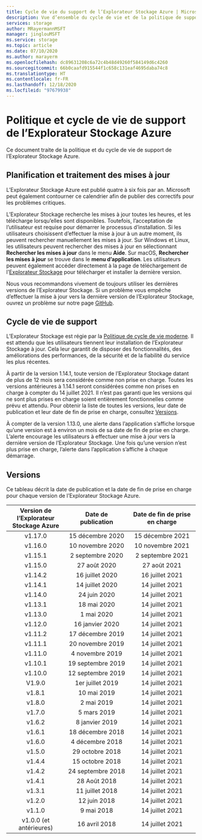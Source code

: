 ```yaml
---
title: Cycle de vie du support de l’Explorateur Stockage Azure | Microsoft Docs
description: Vue d’ensemble du cycle de vie et de la politique de support pour l’Explorateur Stockage Azure
services: storage
author: MRayermannMSFT
manager: jinglouMSFT
ms.service: storage
ms.topic: article
ms.date: 07/10/2020
ms.author: marayerm
ms.openlocfilehash: dc89631208c6a72c4b48d49260f584149d6c4260
ms.sourcegitcommit: 66b0caafd915544f1c658c131eaf4695daba74c8
ms.translationtype: HT
ms.contentlocale: fr-FR
ms.lasthandoff: 12/18/2020
ms.locfileid: "97679938"
---
```

# <a name="azure-storage-explorer-support-lifecycle-and-policy"></a>Politique et cycle de vie de support de l’Explorateur Stockage Azure

Ce document traite de la politique et du cycle de vie de support de l’Explorateur Stockage Azure.

## <a name="update-schedule-and-process"></a>Planification et traitement des mises à jour

L’Explorateur Stockage Azure est publié quatre à six fois par an. Microsoft peut également contourner ce calendrier afin de publier des correctifs pour les problèmes critiques.

L’Explorateur Stockage recherche les mises à jour toutes les heures, et les télécharge lorsqu’elles sont disponibles. Toutefois, l’acceptation de l’utilisateur est requise pour démarrer le processus d’installation. Si les utilisateurs choisissent d’effectuer la mise à jour à un autre moment, ils peuvent rechercher manuellement les mises à jour. Sur Windows et Linux, les utilisateurs peuvent rechercher des mises à jour en sélectionnant **Rechercher les mises à jour** dans le menu **Aide**. Sur macOS, **Rechercher les mises à jour** se trouve dans le **menu d’application**. Les utilisateurs peuvent également accéder directement à la page de téléchargement de l'[Explorateur Stockage](https://azure.microsoft.com/features/storage-explorer/) pour télécharger et installer la dernière version.

Nous vous recommandons vivement de toujours utiliser les dernières versions de l’Explorateur Stockage. Si un problème vous empêche d’effectuer la mise à jour vers la dernière version de l’Explorateur Stockage, ouvrez un problème sur notre page [GitHub](https://github.com/microsoft/AzureStorageExplorer).

## <a name="support-lifecycle"></a>Cycle de vie de support

L’Explorateur Stockage est régie par la [Politique de cycle de vie moderne](https://support.microsoft.com/help/30881/modern-lifecycle-policy). Il est attendu que les utilisateurs tiennent leur installation de l’Explorateur Stockage à jour. Cela leur garantit de disposer des fonctionnalités, des améliorations des performances, de la sécurité et de la fiabilité du service les plus récentes.

À partir de la version 1.14.1, toute version de l’Explorateur Stockage datant de plus de 12 mois sera considérée comme non prise en charge. Toutes les versions antérieures à 1.14.1 seront considérées comme non prises en charge à compter du 14 juillet 2021. Il n’est pas garanti que les versions qui ne sont plus prises en charge soient entièrement fonctionnelles comme prévu et attendu. Pour obtenir la liste de toutes les versions, leur date de publication et leur date de fin de prise en charge, consultez [Versions](#releases).

À compter de la version 1.13.0, une alerte dans l’application s’affiche lorsque qu’une version est à environ un mois de sa date de fin de prise en charge. L’alerte encourage les utilisateurs à effectuer une mise à jour vers la dernière version de l’Explorateur Stockage. Une fois qu’une version n’est plus prise en charge, l’alerte dans l’application s’affiche à chaque démarrage.

## <a name="releases"></a>Versions

Ce tableau décrit la date de publication et la date de fin de prise en charge pour chaque version de l’Explorateur Stockage Azure.

| Version de l’Explorateur Stockage Azure  | Date de publication       | Date de fin de prise en charge |
|:-------------------------:|:------------------:|:-------------------:|
| v1.17.0                   | 15 décembre 2020  | 15 décembre 2021   |
| v1.16.0                   | 10 novembre 2020  | 10 novembre 2021   |
| v1.15.1                   | 2 septembre 2020  | 2 septembre 2021   |
| v1.15.0                   | 27 août 2020    | 27 août 2021     |
| v1.14.2                   | 16 juillet 2020      | 16 juillet 2021       |
| v1.14.1                   | 14 juillet 2020      | 14 juillet 2021       |
| v1.14.0                   | 24 juin 2020      | 14 juillet 2021       |
| v1.13.1                   | 18 mai 2020       | 14 juillet 2021       |
| v1.13.0                   | 1 mai 2020        | 14 juillet 2021       |
| v1.12.0                   | 16 janvier 2020   | 14 juillet 2021       |
| v1.11.2                   | 17 décembre 2019  | 14 juillet 2021       |
| v1.11.1                   | 20 novembre 2019  | 14 juillet 2021       |
| v1.11.0                   | 4 novembre 2019   | 14 juillet 2021       |
| v1.10.1                   | 19 septembre 2019 | 14 juillet 2021       |
| v1.10.0                   | 12 septembre 2019 | 14 juillet 2021       |
| V1.9.0                    | 1er juillet 2019       | 14 juillet 2021       |
| v1.8.1                    | 10 mai 2019       | 14 juillet 2021       |
| v1.8.0                    | 2 mai 2019        | 14 juillet 2021       |
| v1.7.0                    | 5 mars 2019      | 14 juillet 2021       |
| v1.6.2                    | 8 janvier 2019    | 14 juillet 2021       |
| v1.6.1                    | 18 décembre 2018  | 14 juillet 2021       |
| v1.6.0                    | 4 décembre 2018   | 14 juillet 2021       |
| v1.5.0                    | 29 octobre 2018   | 14 juillet 2021       |
| v1.4.4                    | 15 octobre 2018   | 14 juillet 2021       |
| v1.4.2                    | 24 septembre 2018 | 14 juillet 2021       |
| v1.4.1                    | 28 Août 2018    | 14 juillet 2021       |
| v1.3.1                    | 11 juillet 2018      | 14 juillet 2021       |
| v1.2.0                    | 12 juin 2018      | 14 juillet 2021       |
| v1.1.0                    | 9 mai 2018        | 14 juillet 2021       |
| v1.0.0 (et antérieures)        | 16 avril 2018     | 14 juillet 2021       |
